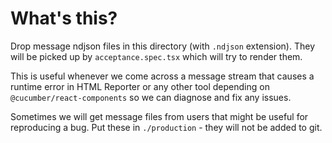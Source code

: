# What's this?

Drop message ndjson files in this directory (with `.ndjson` extension).
They will be picked up by `acceptance.spec.tsx` which will try to render them.

This is useful whenever we come across a message stream that causes a runtime error
in HTML Reporter or any other tool depending on `@cucumber/react-components` so we can diagnose
and fix any issues.

Sometimes we will get message files from users that might be useful for reproducing a bug.
Put these in `./production` - they will not be added to git.

